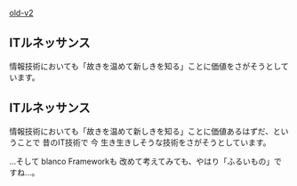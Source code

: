 [old-v2](ig051025-orig.html)

## ITルネッサンス

情報技術においても「故きを温めて新しきを知る」ことに価値をさがそうとしています。






## ITルネッサンス


情報技術においても「故きを温めて新しきを知る」ことに価値あるはずだ、ということで 昔のIT技術で 今 生き生きしそうな技術をさがそうとしています。

…そして blanco Frameworkも 改めて考えてみても、やはり「ふるいもの」ですね…。
